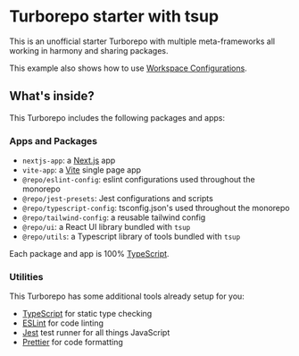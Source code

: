 # Turborepo starter with tsup

This is an unofficial starter Turborepo with multiple meta-frameworks all working in harmony and sharing packages.

This example also shows how to use [Workspace Configurations](https://turbo.build/repo/docs/core-concepts/monorepos/configuring-workspaces).

## What's inside?

This Turborepo includes the following packages and apps:

### Apps and Packages

- `nextjs-app`: a [Next.js](https://nextjs.org/) app
- `vite-app`: a [Vite](https://vitejs.dev/) single page app
- `@repo/eslint-config`: eslint configurations used throughout the monorepo
- `@repo/jest-presets`: Jest configurations and scripts
- `@repo/typescript-config`: tsconfig.json's used throughout the monorepo
- `@repo/tailwind-config`: a reusable tailwind config
- `@repo/ui`: a React UI library bundled with `tsup`
- `@repo/utils`: a Typescript library of tools bundled with `tsup`

Each package and app is 100% [TypeScript](https://www.typescriptlang.org/).

### Utilities

This Turborepo has some additional tools already setup for you:
    
- [TypeScript](https://www.typescriptlang.org/) for static type checking
- [ESLint](https://eslint.org/) for code linting
- [Jest](https://jestjs.io) test runner for all things JavaScript
- [Prettier](https://prettier.io) for code formatting
